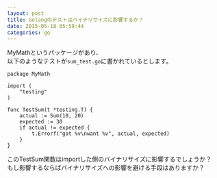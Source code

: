```yaml
---
layout: post
title: Golangのテストはバイナリサイズに影響するか？
date: 2015-05-18 05:59:44
categories: go
---
```

<p>MyMathというパッケージがあり、<br>
以下のようなテストが<code>sum_test.go</code>に書かれているとします。</p>

<pre class="lang-golang prettyprint-override"><code>package MyMath

import (
    "testing"
)

func TestSum(t *testing.T) {
    actual := Sum(10, 20)
    expected := 30
    if actual != expected {
        t.Errorf("got %v\nwant %v", actual, expected)
    }
}
</code></pre>

<p>このTestSum関数はimportした側のバイナリサイズに影響するでしょうか？<br>
もし影響するならばバイナリサイズへの影響を避ける手段はありますか？</p>
